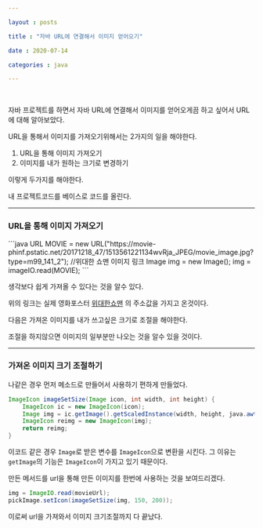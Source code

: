 ```yaml
---

layout : posts

title : "자바 URL에 연결해서 이미지 얻어오기"

date : 2020-07-14

categories : java

---
```


<br>

자바 프로젝트를 하면서 자바 URL에 연결해서 이미지를 얻어오게끔 하고 싶어서 URL에 대해 알아보았다.

URL을 통해서 이미지를 가져오기위해서는 2가지의 일을 해야한다.

1. URL을 통해 이미지 가져오기
2. 이미지를 내가 원하는 크기로 변경하기

이렇게 두가지를 해야한다.

내 프로젝트코드를 베이스로 코드를 올린다.

---

<h3>URL을 통해 이미지 가져오기</h3>
```java
URL MOVIE = new URL("https://movie-phinf.pstatic.net/20171218_47/1513561221134wvRja_JPEG/movie_image.jpg?type=m99_141_2"); //위대한 쇼맨 이미지 링크
Image img = new Image();
img = imageIO.read(MOVIE);
```

생각보다 쉽게 가져올 수 있다는 것을 알수 있다.

위의 링크는 실제 영화포스터 [위대한쇼맨](https://movie-phinf.pstatic.net/20171218_47/1513561221134wvRja_JPEG/movie_image.jpg?type=m99_141_2) 의 주소값을 가지고 온것이다.


다음은 가져온 이미지를 내가 쓰고싶은 크기로 조절을 해야한다.

조절을 하지않으면 이미지의 일부분만 나오는 것을 알수 있을 것이다.

---

<h3>가져온 이미지 크기 조절하기</h3>
나같은 경우 먼저 메소드로 만들어서 사용하기 편하게 만들었다.


```java
ImageIcon imageSetSize(Image icon, int width, int height) {
	ImageIcon ic = new ImageIcon(icon);
	Image img = ic.getImage().getScaledInstance(width, height, java.awt.Image.SCALE_SMOOTH);
	ImageIcon reimg = new ImageIcon(img);
	return reimg;
}
```

이코드 같은 경우 `Image`로 받은 변수를 `ImageIcon`으로 변환을 시킨다. 그 이유는 `getImage`의 기능은 `ImageIcon`이 가지고 있기 때문이다.

만든 메서드를 url을 통해 만든 이미지를 한번에 사용하는 것을 보여드리겠다.

```java
img = ImageIO.read(movieUrl);
pickImage.setIcon(imageSetSize(img, 150, 200));
```


이로써 url을 가져와서 이미지 크기조절까지 다 끝났다.
